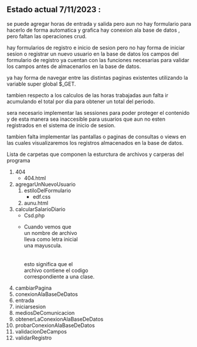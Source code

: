 ## Estado actual 7/11/2023 :

se puede agregar horas de entrada y salida
pero aun no hay formulario para hacerlo de forma automatica y grafica
hay conexion ala base de datos , pero faltan las operaciones crud.

hay formularios de registro e inicio de sesion pero no hay
forma de iniciar sesion o registrar un nuevo usuario en la base de datos
los campos del formulario de registro ya cuentan con las funciones
necesarias para validar los campos antes de almacenarlos en la base de datos.

ya hay forma de navegar entre las distintas paginas existentes
utilizando la variable super global $_GET.

tambien respecto a los calculos de las horas trabajadas
aun falta ir acumulando el total por dia para obtener un total del periodo.

sera necesario implementar las sessiones para poder proteger el contenido
y de esta manera sea inaccesible para usuarios que aun no esten
registrados en el sistema de inicio de sesion.

tambien falta implementar las pantallas o paginas de consultas o views
en las cuales visualizaremos los registros almacenados en la base de datos.


Lista de carpetas que componen la esturctura de archivos y carperas del programa

<ol>
    <li>
        404
        <br>
        <ul>
            <li>404.html</li>
        </ul>
    </li>
    <li>
        agregarUnNuevoUsuario
        <br>
        <ol>
            <li>
                estiloDelFormulario
                <ul>
                    <li>edf.css</li>
                </ul>
            </li>
            <li>aunu.html</li>
        </ol>
    </li>
    <li>
        calcularSalarioDiario
        <br>
        <ul>
            <li>Csd.php</li>
            <li>
                <p>
                    Cuando vemos que <br>
                    un nombre de archivo <br>
                    lleva como letra inicial<br>
                    una mayuscula.<br>
                    <br>
                    <br>
                    esto significa que el<br> 
                    archivo contiene el codigo<br> 
                    correspondiente a una clase.
                </p>
            </li>
        </ul>
    </li>
    <li>
        cambiarPagina
    </li>
    <li>
        conexionAlaBaseDeDatos
    </li>
    <li>
        entrada
    </li>
    <li>
        iniciarsesion
    </li>
    <li>
        mediosDeComunicacion
    </li>
    <li>
        obtenerLaConexionAlaBaseDeDatos
    </li>
    <li>
        probarConexionAlaBaseDeDatos
    </li>
    <li>
        validacionDeCampos
    </li>
    <li>
        validarRegistro
    </li>
</ol>